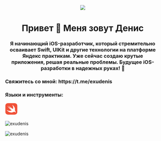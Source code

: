
<div id="header" align="center">
  <img src="https://user-images.githubusercontent.com/74038190/225813708-98b745f2-7d22-48cf-9150-083f1b00d6c9.gif"/>
</div>

<h1 align="center">Привет 👋 Меня зовут Денис</h1>
<h3 align="center">Я начинающий iOS-разработчик, который стремительно осваивает Swift, UIKit и другие технологии на платформе Яндекс практикам. Уже сейчас создаю крутые приложения, решая реальные проблемы. Будущее iOS-разработки в надежных руках! 🚀</ч3>

<h3 align="left">Свяжитесь со мной: https://t.me/exudenis </h3>
<p выравнивание="слева">
</p>

<h3 align="left">Языки и инструменты:</h3>
<p align="left"> <a href="https://developer.apple.com/swift/" target="_blank" rel="noreferrer"> <img src="https://raw.githubusercontent.com/devicons/devicon/master/icons/swift/swift-original.svg" alt="swift" width="40" height="40"/> </a> </p>

<p><img align="center" src="https://github-readme-stats.vercel.app/api? имя пользователя=exudenis&show_icons=true&locale=en" alt="exudenis" /></p>

<p><img align="center" src="https://github-readme-streak-stats.herokuapp.com/? user=exudenis&" alt="exudenis" /></p>

